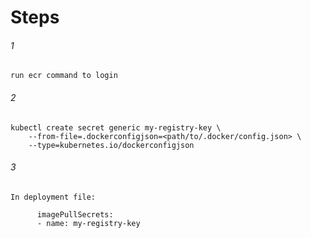 # Steps
###### 1
```
run ecr command to login
```
###### 2
```
kubectl create secret generic my-registry-key \
    --from-file=.dockerconfigjson=<path/to/.docker/config.json> \
    --type=kubernetes.io/dockerconfigjson
```
###### 3
```
In deployment file: 

      imagePullSecrets:
      - name: my-registry-key
```
